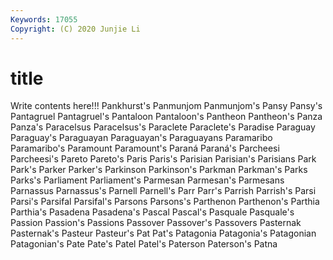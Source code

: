 ```yaml
---
Keywords: 17055
Copyright: (C) 2020 Junjie Li
---
```


# title

Write contents here!!!
Pankhurst's 
Panmunjom 
Panmunjom's
Pansy 
Pansy's 
Pantagruel 
Pantagruel's 
Pantaloon 
Pantaloon's 
Pantheon 
Pantheon's 
Panza 
Panza's
Paracelsus 
Paracelsus's 
Paraclete 
Paraclete's 
Paradise 
Paraguay 
Paraguay's 
Paraguayan 
Paraguayan's 
Paraguayans
Paramaribo 
Paramaribo's 
Paramount 
Paramount's 
Paraná 
Paraná's 
Parcheesi 
Parcheesi's 
Pareto 
Pareto's
Paris 
Paris's 
Parisian 
Parisian's 
Parisians 
Park 
Park's 
Parker 
Parker's 
Parkinson
Parkinson's 
Parkman 
Parkman's 
Parks 
Parks's 
Parliament 
Parliament's 
Parmesan 
Parmesan's 
Parmesans
Parnassus 
Parnassus's 
Parnell 
Parnell's 
Parr 
Parr's 
Parrish 
Parrish's 
Parsi 
Parsi's
Parsifal 
Parsifal's 
Parsons 
Parsons's 
Parthenon 
Parthenon's 
Parthia 
Parthia's 
Pasadena 
Pasadena's
Pascal 
Pascal's 
Pasquale 
Pasquale's 
Passion 
Passion's 
Passions 
Passover 
Passover's 
Passovers
Pasternak 
Pasternak's 
Pasteur 
Pasteur's 
Pat 
Pat's 
Patagonia 
Patagonia's 
Patagonian 
Patagonian's
Pate 
Pate's 
Patel 
Patel's 
Paterson 
Paterson's 
Patna 
